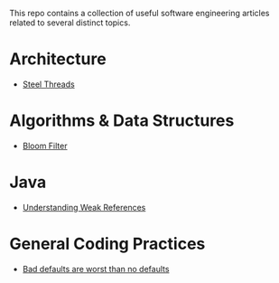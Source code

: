 This repo contains a collection of useful software engineering articles related to several distinct topics.

# Architecture
  - [Steel Threads](https://web.archive.org/web/20231208180141/https://www.rubick.com/steel-threads/)

# Algorithms & Data Structures
  - [Bloom Filter](https://web.archive.org/web/20240215013529/https://llimllib.github.io/bloomfilter-tutorial/)

# Java
  - [Understanding Weak References](https://web.archive.org/web/20061130103858/http://weblogs.java.net/blog/enicholas/archive/2006/05/understanding_w.html)

# General Coding Practices
  - [Bad defaults are worst than no defaults](https://web.archive.org/web/20220521000849/https://softwareengineering.stackexchange.com/questions/63908/default-values-are-they-good-or-evil)
